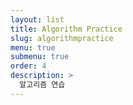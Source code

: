 ```yaml
---
layout: list
title: Algorithm Practice
slug: algorithmpractice
menu: true
submenu: true
order: 4
description: >
  알고리즘 연습
---
```

